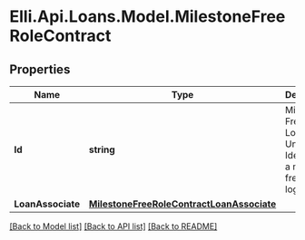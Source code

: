 # Elli.Api.Loans.Model.MilestoneFreeRoleContract
## Properties

Name | Type | Description | Notes
------------ | ------------- | ------------- | -------------
**Id** | **string** | Milestone Free Role Log Guid, Unique Identifier of a milestone free role log | [optional] 
**LoanAssociate** | [**MilestoneFreeRoleContractLoanAssociate**](MilestoneFreeRoleContractLoanAssociate.md) |  | [optional] 

[[Back to Model list]](../README.md#documentation-for-models) [[Back to API list]](../README.md#documentation-for-api-endpoints) [[Back to README]](../README.md)

